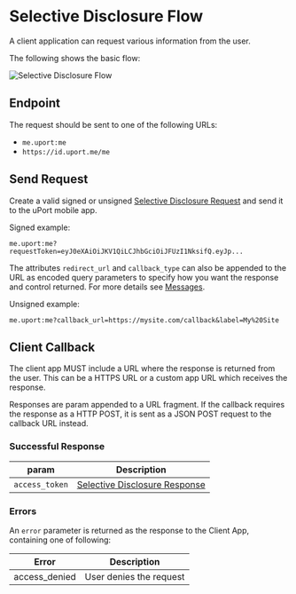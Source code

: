 # Selective Disclosure Flow

A client application can request various information from the user.

The following shows the basic flow:

![Selective Disclosure Flow](selectivedisclosure.png)

## Endpoint

The request should be sent to one of the following URLs:

- `me.uport:me`
- `https://id.uport.me/me`

## Send Request

Create a valid signed or unsigned [Selective Disclosure Request](../messages/sharereq.md) and send it to the uPort mobile app.

Signed example:

`me.uport:me?requestToken=eyJ0eXAiOiJKV1QiLCJhbGciOiJFUzI1NksifQ.eyJp...`

The attributes `redirect_url` and `callback_type` can also be appended to the URL as encoded query parameters to specify how you want the response and control returned. For more details see [Messages](./index.md#json-web-token).

Unsigned example:

`me.uport:me?callback_url=https://mysite.com/callback&label=My%20Site`

## Client Callback

The client app MUST include a URL where the response is returned from the user. This can be a HTTPS URL or a custom app URL which receives the response.

Responses are param appended to a URL fragment. If the callback requires the response as a HTTP POST, it is sent as a JSON POST request to the callback URL instead.

### Successful Response

param          | Description
-------------- | -----------
`access_token` | [Selective Disclosure Response](../messages/shareresp.md)

### Errors

An `error` parameter is returned as the response to the Client App, containing one of following:

Error         | Description
------------- | -----------
access_denied | User denies the request
